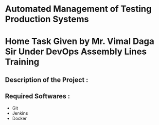 # Automated Management of Testing Production Systems 

# Home Task Given by Mr. Vimal Daga Sir Under DevOps Assembly Lines Training

## Description of the Project :

## Required Softwares :
  * Git
  * Jenkins
  * Docker
